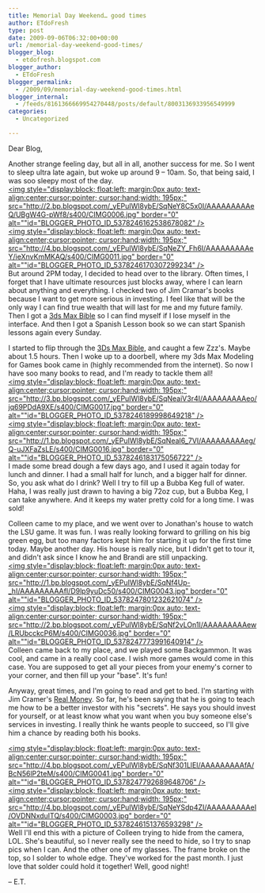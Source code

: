 ```yaml
---
title: Memorial Day Weekend… good times
author: ETdoFresh
type: post
date: 2009-09-06T06:32:00+00:00
url: /memorial-day-weekend-good-times/
blogger_blog:
  - etdofresh.blogspot.com
blogger_author:
  - ETdoFresh
blogger_permalink:
  - /2009/09/memorial-day-weekend-good-times.html
blogger_internal:
  - /feeds/8161366669954270448/posts/default/8003136933956549999
categories:
  - Uncategorized

---
```

Dear Blog,

Another strange feeling day, but all in all, another success for me. So I went to sleep ultra late again, but woke up around 9 – 10am. So, that being said, I was soo sleepy most of the day.  
[<img style="display:block; float:left; margin:0px auto; text-align:center;cursor:pointer; cursor:hand;width: 195px;" src="http://2.bp.blogspot.com/_yEPuIWl8ybE/SqNeY8C5x0I/AAAAAAAAAeQ/UBgW4G-pWf8/s400/CIMG0006.jpg" border="0" alt=""id="BLOGGER_PHOTO_ID_5378246162538678082" />][1]  
[<img style="display:block; float:left; margin:0px auto; text-align:center;cursor:pointer; cursor:hand;width: 195px;" src="http://4.bp.blogspot.com/_yEPuIWl8ybE/SqNeZY_Fh6I/AAAAAAAAAeY/ieXnvKmMKAQ/s400/CIMG0011.jpg" border="0" alt=""id="BLOGGER_PHOTO_ID_5378246170307299234" />][2]  
But around 2PM today, I decided to head over to the library. Often times, I forget that I have ultimate resources just blocks away, where I can learn about anything and everything. I checked two of Jim Cramar's books because I want to get more serious in investing. I feel like that will be the only way I can find true wealth that will last for me and my future family. Then I got a [3ds Max Bible][3] so I can find myself if I lose myself in the interface. And then I got a Spanish Lesson book so we can start Spanish lessons again every Sunday.

I started to flip through the [3Ds Max Bible][3], and caught a few Zzz's. Maybe about 1.5 hours. Then I woke up to a doorbell, where my 3ds Max Modeling for Games book came in (highly recommended from the internet). So now I have soo many books to read, and I'm ready to tackle them all!  
[<img style="display:block; float:left; margin:0px auto; text-align:center;cursor:pointer; cursor:hand;width: 195px;" src="http://3.bp.blogspot.com/_yEPuIWl8ybE/SqNeaiV3r4I/AAAAAAAAAeo/jq69PDdA9XE/s400/CIMG0017.jpg" border="0" alt=""id="BLOGGER_PHOTO_ID_5378246189998649218" />][4]  
[<img style="display:block; float:left; margin:0px auto; text-align:center;cursor:pointer; cursor:hand;width: 195px;" src="http://1.bp.blogspot.com/_yEPuIWl8ybE/SqNeaI6_7VI/AAAAAAAAAeg/Q-uJXFaZsLE/s400/CIMG0016.jpg" border="0" alt=""id="BLOGGER_PHOTO_ID_5378246183175056722" />][5]  
I made some bread dough a few days ago, and I used it again today for lunch and dinner. I had a small half for lunch, and a bigger half for dinner. So, you ask what do I drink? Well I try to fill up a Bubba Keg full of water. Haha, I was really just drawn to having a big 72oz cup, but a Bubba Keg, I can take anywhere. And it keeps my water pretty cold for a long time. I was sold!

Colleen came to my place, and we went over to Jonathan's house to watch the LSU game. It was fun. I was really looking forward to grilling on his big green egg, but too many factors kept him for starting it up for the first time today. Maybe another day. His house is really nice, but I didn't get to tour it, and didn't ask since I know he and Brandi are still unpacking.  
[<img style="display:block; float:left; margin:0px auto; text-align:center;cursor:pointer; cursor:hand;width: 195px;" src="http://1.bp.blogspot.com/_yEPuIWl8ybE/SqNf4Up-_hI/AAAAAAAAAfI/D9lp9yuDc50/s400/CIMG0043.jpg" border="0" alt=""id="BLOGGER_PHOTO_ID_5378247801232621074" />][6]  
[<img style="display:block; float:left; margin:0px auto; text-align:center;cursor:pointer; cursor:hand;width: 195px;" src="http://2.bp.blogspot.com/_yEPuIWl8ybE/SqNf2vLOn1I/AAAAAAAAAew/LRUbcckcP6M/s400/CIMG0036.jpg" border="0" alt=""id="BLOGGER_PHOTO_ID_5378247773991640914" />][7]  
Colleen came back to my place, and we played some Backgammon. It was cool, and came in a really cool case. I wish more games would come in this case. You are supposed to get all your pieces from your enemy's corner to your corner, and then fill up your "base". It's fun!

Anyway, great times, and I'm going to read and get to bed. I'm starting with Jim Cramer's [Real Money][8]. So far, he's been saying that he is going to teach me how to be a better investor with his "secrets". He says you should invest for yourself, or at least know what you want when you buy someone else's services in investing. I really think he wants people to succeed, so I'll give him a chance by reading both his books.

[<img style="display:block; float:left; margin:0px auto; text-align:center;cursor:pointer; cursor:hand;width: 195px;" src="http://4.bp.blogspot.com/_yEPuIWl8ybE/SqNf301LlEI/AAAAAAAAAfA/BcN56lP2teM/s400/CIMG0041.jpg" border="0" alt=""id="BLOGGER_PHOTO_ID_5378247792689648706" />][9]  
[<img style="display:block; float:left; margin:0px auto; text-align:center;cursor:pointer; cursor:hand;width: 195px;" src="http://4.bp.blogspot.com/_yEPuIWl8ybE/SqNeYSdp4ZI/AAAAAAAAAeI/OVDNNxduITQ/s400/CIMG0003.jpg" border="0" alt=""id="BLOGGER_PHOTO_ID_5378246151376593298" />][10]  
Well I'll end this with a picture of Colleen trying to hide from the camera, LOL. She's beautiful, so I never really see the need to hide, so I try to snap pics when I can. And the other one of my glasses. The frame broke on the top, so I solder to whole edge. They've worked for the past month. I just love that solder could hold it together! Well, good night!

– E.T.

 [1]: http://2.bp.blogspot.com/_yEPuIWl8ybE/SqNeY8C5x0I/AAAAAAAAAeQ/UBgW4G-pWf8/s1600/CIMG0006.jpg
 [2]: http://4.bp.blogspot.com/_yEPuIWl8ybE/SqNeZY_Fh6I/AAAAAAAAAeY/ieXnvKmMKAQ/s1600/CIMG0011.jpg
 [3]: http://www.amazon.com/3ds-Max-Bible-Kelly-Murdock/dp/0470100893
 [4]: http://3.bp.blogspot.com/_yEPuIWl8ybE/SqNeaiV3r4I/AAAAAAAAAeo/jq69PDdA9XE/s1600/CIMG0017.jpg
 [5]: http://1.bp.blogspot.com/_yEPuIWl8ybE/SqNeaI6_7VI/AAAAAAAAAeg/Q-uJXFaZsLE/s1600/CIMG0016.jpg
 [6]: http://1.bp.blogspot.com/_yEPuIWl8ybE/SqNf4Up-_hI/AAAAAAAAAfI/D9lp9yuDc50/s1600/CIMG0043.jpg
 [7]: http://2.bp.blogspot.com/_yEPuIWl8ybE/SqNf2vLOn1I/AAAAAAAAAew/LRUbcckcP6M/s1600/CIMG0036.jpg
 [8]: http://www.amazon.com/Jim-Cramers-Real-Money-Investing/dp/0743224892
 [9]: http://4.bp.blogspot.com/_yEPuIWl8ybE/SqNf301LlEI/AAAAAAAAAfA/BcN56lP2teM/s1600/CIMG0041.jpg
 [10]: http://4.bp.blogspot.com/_yEPuIWl8ybE/SqNeYSdp4ZI/AAAAAAAAAeI/OVDNNxduITQ/s1600/CIMG0003.jpg
